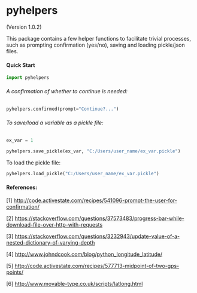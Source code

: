 # pyhelpers
(Version 1.0.2)

This package contains a few helper functions to facilitate trivial processes, such as prompting confirmation (yes/no), saving and loading pickle/json files.



#### Quick Start

```python
import pyhelpers
```



###### A confirmation of whether to continue is needed:

```python
pyhelpers.confirmed(prompt="Continue?...")
```



###### To save/load a variable as a pickle file:

```python
ex_var = 1

pyhelpers.save_pickle(ex_var, "C:/Users/user_name/ex_var.pickle")
```

To load the pickle file:

```python
pyhelpers.load_pickle("C:/Users/user_name/ex_var.pickle")
```





#### References:

[1] http://code.activestate.com/recipes/541096-prompt-the-user-for-confirmation/

[2] https://stackoverflow.com/questions/37573483/progress-bar-while-download-file-over-http-with-requests

[3] https://stackoverflow.com/questions/3232943/update-value-of-a-nested-dictionary-of-varying-depth

[4] http://www.johndcook.com/blog/python_longitude_latitude/

[5] http://code.activestate.com/recipes/577713-midpoint-of-two-gps-points/

[6] http://www.movable-type.co.uk/scripts/latlong.html

